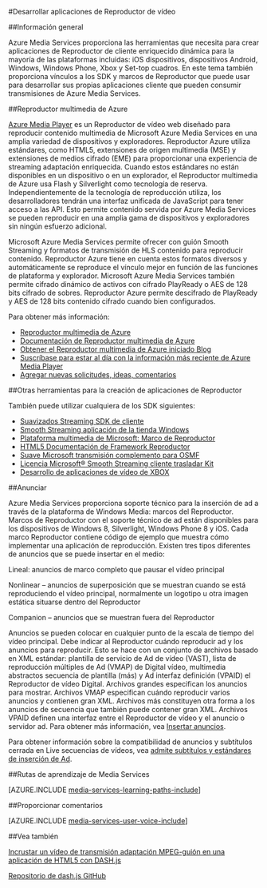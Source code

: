 <properties 
    pageTitle="Desarrollar aplicaciones de Reproductor de vídeo" 
    description="El tema proporciona vínculos a Reproductor marcos y complementos que puede usar para desarrollar sus propias aplicaciones cliente que pueden consumir transmisiones de Media Services." 
    authors="Juliako" 
    manager="erikre" 
    editor="" 
    services="media-services" 
    documentationCenter=""/>

<tags 
    ms.service="media-services" 
    ms.workload="media" 
    ms.tgt_pltfrm="na" 
    ms.devlang="na" 
    ms.topic="article" 
    ms.date="09/26/2016"
    ms.author="juliako"/>


#<a name="develop-video-player-applications"></a>Desarrollar aplicaciones de Reproductor de vídeo

##<a name="overview"></a>Información general

Azure Media Services proporciona las herramientas que necesita para crear aplicaciones de Reproductor de cliente enriquecido dinámica para la mayoría de las plataformas incluidas: iOS dispositivos, dispositivos Android, Windows, Windows Phone, Xbox y Set-top cuadros. En este tema también proporciona vínculos a los SDK y marcos de Reproductor que puede usar para desarrollar sus propias aplicaciones cliente que pueden consumir transmisiones de Azure Media Services.

##<a name="azure-media-player"></a>Reproductor multimedia de Azure

[Azure Media Player](http://aka.ms/ampinfo) es un Reproductor de vídeo web diseñado para reproducir contenido multimedia de Microsoft Azure Media Services en una amplia variedad de dispositivos y exploradores. Reproductor Azure utiliza estándares, como HTML5, extensiones de origen multimedia (MSE) y extensiones de medios cifrado (EME) para proporcionar una experiencia de streaming adaptación enriquecida. Cuando estos estándares no están disponibles en un dispositivo o en un explorador, el Reproductor multimedia de Azure usa Flash y Silverlight como tecnología de reserva. Independientemente de la tecnología de reproducción utiliza, los desarrolladores tendrán una interfaz unificada de JavaScript para tener acceso a las API. Esto permite contenido servida por Azure Media Services se pueden reproducir en una amplia gama de dispositivos y exploradores sin ningún esfuerzo adicional.

Microsoft Azure Media Services permite ofrecer con guión Smooth Streaming y formatos de transmisión de HLS contenido para reproducir contenido. Reproductor Azure tiene en cuenta estos formatos diversos y automáticamente se reproduce el vínculo mejor en función de las funciones de plataforma y explorador. Microsoft Azure Media Services también permite cifrado dinámico de activos con cifrado PlayReady o AES de 128 bits cifrado de sobres. Reproductor Azure permite descifrado de PlayReady y AES de 128 bits contenido cifrado cuando bien configurados. 

Para obtener más información:

- [Reproductor multimedia de Azure](http://aka.ms/ampinfo)
- [Documentación de Reproductor multimedia de Azure](http://aka.ms/ampdocs) 
- [Obtener el Reproductor multimedia de Azure iniciado Blog](https://azure.microsoft.com/blog/2015/04/15/announcing-azure-media-player/)
- [Suscríbase para estar al día con la información más reciente de Azure Media Player](http://aka.ms/ampsignup)
- [Agregar nuevas solicitudes, ideas, comentarios](http://aka.ms/ampuservoice ) 


##<a name="other-tools-for-creating-player-applications"></a>Otras herramientas para la creación de aplicaciones de Reproductor

También puede utilizar cualquiera de los SDK siguientes:

- [Suavizados Streaming SDK de cliente](http://www.iis.net/downloads/microsoft/smooth-streaming) 
- [Smooth Streaming aplicación de la tienda Windows](media-services-build-smooth-streaming-apps.md)
- [Plataforma multimedia de Microsoft: Marco de Reproductor](http://playerframework.codeplex.com/) 
- [HTML5 Documentación de Framework Reproductor](http://playerframework.codeplex.com/wikipage?title=HTML5%20Player&referringTitle=Documentation) 
- [Suave Microsoft transmisión complemento para OSMF](https://www.microsoft.com/download/details.aspx?id=36057) 
- [Licencia Microsoft® Smooth Streaming cliente trasladar Kit](http://aka.ms/sspk) 
- [Desarrollo de aplicaciones de vídeo de XBOX](http://xbox.create.msdn.com/) 
 

##<a name="advertising"></a>Anunciar

Azure Media Services proporciona soporte técnico para la inserción de ad a través de la plataforma de Windows Media: marcos del Reproductor. Marcos de Reproductor con el soporte técnico de ad están disponibles para los dispositivos de Windows 8, Silverlight, Windows Phone 8 y iOS. Cada marco Reproductor contiene código de ejemplo que muestra cómo implementar una aplicación de reproducción. Existen tres tipos diferentes de anuncios que se puede insertar en el medio:

Lineal: anuncios de marco completo que pausar el vídeo principal

Nonlinear – anuncios de superposición que se muestran cuando se está reproduciendo el vídeo principal, normalmente un logotipo u otra imagen estática situarse dentro del Reproductor

Companion – anuncios que se muestran fuera del Reproductor

Anuncios se pueden colocar en cualquier punto de la escala de tiempo del vídeo principal. Debe indicar al Reproductor cuándo reproducir ad y los anuncios para reproducir. Esto se hace con un conjunto de archivos basado en XML estándar: plantilla de servicio de Ad de vídeo (VAST), lista de reproducción múltiples de Ad (VMAP) de Digital vídeo, multimedia abstractos secuencia de plantilla (más) y Ad interfaz definición (VPAID) el Reproductor de vídeo Digital. Archivos grandes especifican los anuncios para mostrar. Archivos VMAP especifican cuándo reproducir varios anuncios y contienen gran XML. Archivos más constituyen otra forma a los anuncios de secuencia que también puede contener gran XML. Archivos VPAID definen una interfaz entre el Reproductor de vídeo y el anuncio o servidor ad. Para obtener más información, vea [Insertar anuncios](https://msdn.microsoft.com/library/dn387398.aspx).

Para obtener información sobre la compatibilidad de anuncios y subtítulos cerrada en Live secuencias de vídeos, vea [admite subtítulos y estándares de inserción de Ad](https://msdn.microsoft.com/library/c49e0b4d-357e-4cca-95e5-2288924d1ff3#caption_ad).


##<a name="media-services-learning-paths"></a>Rutas de aprendizaje de Media Services

[AZURE.INCLUDE [media-services-learning-paths-include](../../includes/media-services-learning-paths-include.md)]

##<a name="provide-feedback"></a>Proporcionar comentarios

[AZURE.INCLUDE [media-services-user-voice-include](../../includes/media-services-user-voice-include.md)]

##<a name="see-also"></a>Vea también

[Incrustar un vídeo de transmisión adaptación MPEG-guión en una aplicación de HTML5 con DASH.js](media-services-embed-mpeg-dash-in-html5.md)

[Repositorio de dash.js GitHub](https://github.com/Dash-Industry-Forum/dash.js)
 
